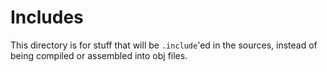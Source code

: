 Includes
========

This directory is for stuff that will be `.include`'ed in the sources, instead of being compiled or assembled into obj files.
